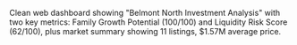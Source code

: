 Clean web dashboard showing "Belmont North Investment Analysis" with two key metrics: Family Growth Potential (100/100) and Liquidity Risk Score (62/100), plus market summary showing 11 listings, $1.57M average price.